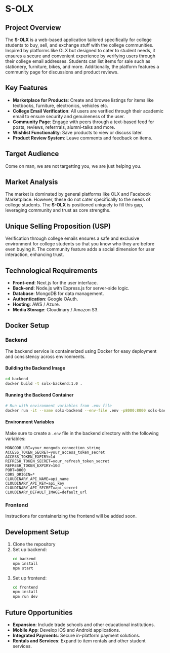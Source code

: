 # S-OLX

## Project Overview
The **S-OLX** is a web-based application tailored specifically for college students to buy, sell, and exchange stuff with the college communities. Inspired by platforms like OLX but designed to cater to student needs, it ensures a secure and convenient experience by verifying users through their college email addresses. Students can list items for sale such as stationery, furniture, bikes, and more. Additionally, the platform features a community page for discussions and product reviews.

## Key Features
- **Marketplace for Products**: Create and browse listings for items like textbooks, furniture, electronics, vehicles etc.
- **College Email Verification**: All users are verified through their academic email to ensure security and genuineness of the user.
- **Community Page**: Engage with peers through a text-based feed for posts, reviews, referrrals, alumni-talks and more.
- **Wishlist Functionality**: Save products to view or discuss later.
- **Product Review System**: Leave comments and feedback on items.

## Target Audience
Come on man, we are not targetting you, we are just helping you.

## Market Analysis
The market is dominated by general platforms like OLX and Facebook Marketplace. However, these do not cater specifically to the needs of college students. The **S-OLX** is positioned uniquely to fill this gap, leveraging community and trust as core strengths.

## Unique Selling Proposition (USP)
Verification through college emails ensures a safe and exclusive environment for college students so that you know who they are before even buying it. The community feature adds a social dimension for user interaction, enhancing trust.

## Technological Requirements
- **Front-end**: Next.js for the user interface.
- **Back-end**: Node.js with Express.js for server-side logic.
- **Database**: MongoDB for data management.
- **Authentication**: Google OAuth.
- **Hosting**: AWS / Azure.
- **Media Storage**: Cloudinary / Amazon S3.

## Docker Setup

### Backend
The backend service is containerized using Docker for easy deployment and consistency across environments.

#### Building the Backend Image
```bash
cd backend
docker build -t solx-backend:1.0 .
```

#### Running the Backend Container
```bash
# Run with environment variables from .env file
docker run -it --name solx-backend --env-file .env -p8000:8000 solx-backend:1.0
```

#### Environment Variables
Make sure to create a `.env` file in the backend directory with the following variables:
```
MONGODB_URI=your_mongodb_connection_string
ACCESS_TOKEN_SECRET=your_access_token_secret
ACCESS_TOKEN_EXPIRY=1d
REFRESH_TOKEN_SECRET=your_refresh_token_secret
REFRESH_TOKEN_EXPIRY=10d
PORT=8000
CORS_ORIGIN=*
CLOUDINARY_API_NAME=api_name
CLOUDINARY_API_KEY=api_key
CLOUDINARY_API_SECRET=api_secret
CLOUDINARY_DEFAULT_IMAGE=default_url
```

### Frontend
Instructions for containerizing the frontend will be added soon.

## Development Setup
1. Clone the repository
2. Set up backend:
   ```bash
   cd backend
   npm install
   npm start
   ```
3. Set up frontend:
   ```bash
   cd frontend
   npm install
   npm run dev
   ```

## Future Opportunities
- **Expansion**: Include trade schools and other educational institutions.
- **Mobile App**: Develop iOS and Android applications.
- **Integrated Payments**: Secure in-platform payment solutions.
- **Rentals and Services**: Expand to item rentals and other student services.